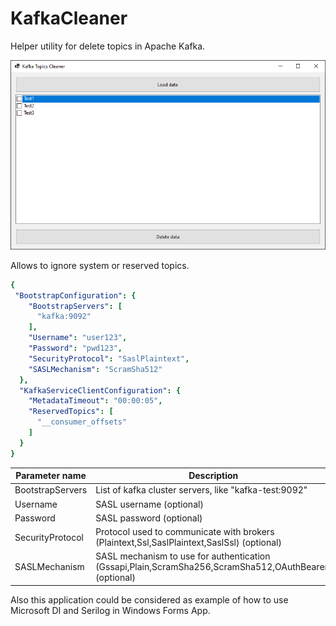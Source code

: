 # KafkaCleaner
Helper utility for delete topics in Apache Kafka. 

![Application](App.png)

Allows to ignore system or reserved topics.

```yaml
{
 "BootstrapConfiguration": {
    "BootstrapServers": [
      "kafka:9092"
    ],
    "Username": "user123",
    "Password": "pwd123",
    "SecurityProtocol": "SaslPlaintext",
    "SASLMechanism": "ScramSha512"
  },
  "KafkaServiceClientConfiguration": {
    "MetadataTimeout": "00:00:05",
    "ReservedTopics": [
      "__consumer_offsets"
    ]
  }
}
```

| Parameter name | Description   |
| -------------- | ------------- |
| BootstrapServers | List of kafka cluster servers, like "kafka-test:9092"  |
| Username | SASL username (optional)  |
| Password | SASL password (optional)  |
| SecurityProtocol | Protocol used to communicate with brokers (Plaintext,Ssl,SaslPlaintext,SaslSsl) (optional)  |
| SASLMechanism | SASL mechanism to use for authentication (Gssapi,Plain,ScramSha256,ScramSha512,OAuthBearer) (optional)  |

Also this application could be considered as example of how to use Microsoft DI and Serilog in Windows Forms App.
